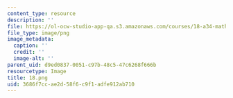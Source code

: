```yaml
---
content_type: resource
description: ''
file: https://ol-ocw-studio-app-qa.s3.amazonaws.com/courses/18-a34-mathematical-problem-solving-putnam-seminar-fall-2018/3686f7ccae2d58f6c9f1adfe912ab710_18.png
file_type: image/png
image_metadata:
  caption: ''
  credit: ''
  image-alt: ''
parent_uid: d9ed0837-0051-c97b-48c5-47c6268f666b
resourcetype: Image
title: 18.png
uid: 3686f7cc-ae2d-58f6-c9f1-adfe912ab710
---
```

